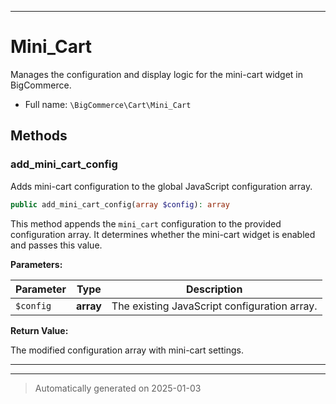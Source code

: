***

# Mini_Cart

Manages the configuration and display logic for the mini-cart widget in BigCommerce.



* Full name: `\BigCommerce\Cart\Mini_Cart`




## Methods


### add_mini_cart_config

Adds mini-cart configuration to the global JavaScript configuration array.

```php
public add_mini_cart_config(array $config): array
```

This method appends the `mini_cart` configuration to the provided configuration array.
It determines whether the mini-cart widget is enabled and passes this value.






**Parameters:**

| Parameter | Type | Description |
|-----------|------|-------------|
| `$config` | **array** | The existing JavaScript configuration array. |


**Return Value:**

The modified configuration array with mini-cart settings.




***


***
> Automatically generated on 2025-01-03
